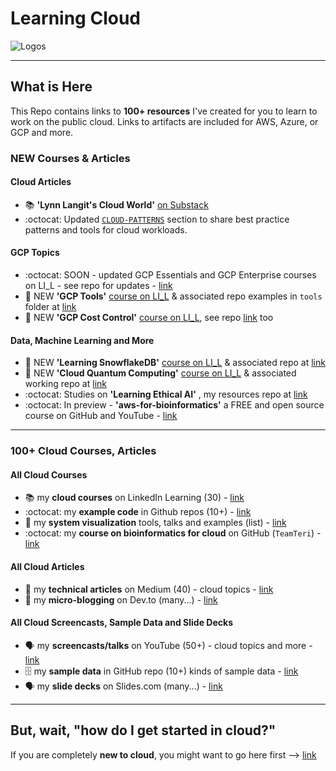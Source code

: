 # Learning Cloud

![Logos](https://github.com/lynnlangit/learning-cloud/blob/master/images/logos.png)

---

## What is Here

This Repo contains links to **100+ resources** I've created for you to learn to work on the public cloud.  Links to artifacts are included for AWS, Azure, or GCP and more.  

### NEW Courses & Articles 

#### Cloud Articles
- 📚 **'Lynn Langit's Cloud World'** [on Substack](https://lynnlangit.substack.com/)
- :octocat: Updated [`CLOUD-PATTERNS`](https://github.com/lynnlangit/learning-cloud/tree/master/CLOUD-PATTERNS) section to share best practice patterns and tools for cloud workloads.

#### GCP Topics
- :octocat: SOON - updated GCP Essentials and GCP Enterprise courses on LI_L - see repo for updates - [link](https://github.com/lynnlangit/gcp-essentials)
- 🌟 NEW **'GCP Tools'** [course on LI_L](https://www.linkedin.com/learning/learning-google-cloud-developer-and-devops-tools) & associated repo examples in `tools` folder at [link](https://github.com/lynnlangit/gcp-essentials/blob/master/1_storage/tools/README.md)
- 🌟 NEW **'GCP Cost Control'** [course on LI_L](https://www.linkedin.com/learning/google-cloud-controlling-cost), see repo [link](https://github.com/lynnlangit/gcp-essentials/tree/master/0_setup_and_iam_and_costs/0c_cost_control) too

#### Data, Machine Learning and More
- 🌟 NEW **'Learning SnowflakeDB'** [course on LI_L](https://www.linkedin.com/learning/learning-snowflakedb) & associated repo at [link](https://github.com/lynnlangit/learn-snowflakedb)
- 🌟 NEW **'Cloud Quantum Computing'** [course on LI_L](https://www.linkedin.com/learning/cloud-quantum-computing-essentials) & associated working repo at [link](https://github.com/lynnlangit/learning-quantum/tree/main/2_cloud-vendors)
- :octocat: Studies on  **'Learning Ethical AI'** , my resources repo at [link](https://github.com/lynnlangit/learning-ethical-ai)
- :octocat: In preview - **'aws-for-bioinformatics'** a FREE and open source course on GitHub and YouTube - [link](https://github.com/lynnlangit/aws-for-bioinformatics)

---

### 100+ Cloud Courses, Articles

#### All Cloud Courses
- 📚 my **cloud courses** on LinkedIn Learning (30) - [link](https://www.linkedin.com/learning/instructors/lynn-langit)
- :octocat: my **example code** in Github repos (10+) - [link](https://github.com/lynnlangit)
- 📖 my **system visualization** tools, talks and examples (list) - [link](https://github.com/lynnlangit/learning-cloud/tree/master/CLOUD-PATTERNS/1_Viz-Systems)
- :octocat: my **course on bioinformatics for cloud** on GitHub (`TeamTeri`) - [link](https://github.com/lynnlangit/TeamTeri)

#### All Cloud Articles
- 📖 my **technical articles** on Medium (40) - cloud topics - [link](https://medium.com/search?q=langit%20cloud)
- 📖 my **micro-blogging** on Dev.to (many...) - [link](https://dev.to/lynnlangit)

#### All Cloud Screencasts, Sample Data and Slide Decks
- 🗣️ my **screencasts/talks** on YouTube (50+) - cloud topics and more - [link](https://www.youtube.com/c/LynnLangit/playlists)
- 🗄️ my **sample data** in GitHub repo (10+) kinds of sample data - [link](https://github.com/lynnlangit/sample-data)
- 🗣️ my **slide decks** on Slides.com (many...) - [link](https://slides.com/lynnlangit)

---
  
## But, wait, "how do I get started in cloud?"

If you are completely **new to cloud**, you might want to go here first --> [link](https://github.com/lynnlangit/learning-cloud/blob/master/CLOUD-PATTERNS/0_Starting-Points/3-STEPS-TO-START.md)
